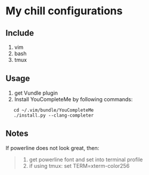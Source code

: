 # My chill configurations

## Include
1. vim
2. bash
3. tmux

## Usage
1. get Vundle plugin
2. Install YouCompleteMe by following commands:

```
   cd ~/.vim/bundle/YouCompleteMe
   ./install.py --clang-completer
```   

## Notes
If powerline does not look great, then:
> 1. get powerline font and set into terminal profile
> 2. if using tmux: set TERM=xterm-color256
